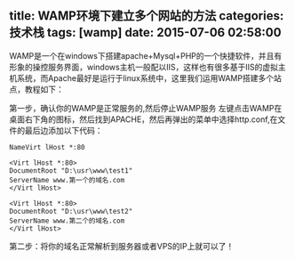 title: WAMP环境下建立多个网站的方法
categories: 技术栈
tags: [wamp]
date: 2015-07-06 02:58:00
---
WAMP是一个在windows下搭建apache+Mysql+PHP的一个快捷软件，并且有形象的操控服务界面，windows主机一般配以IIS，这样也有很多基于IIS的虚拟主机系统，而Apache最好是运行于linux系统中，这里我们运用WAMP搭建多个站点，教程如下：

第一步，确认你的WAMP是正常服务的,然后停止WAMP服务
左键点击WAMP在桌面右下角的图标，然后找到APACHE，然后再弹出的菜单中选择http.conf,在文件的最后边添加以下代码：

    NameVirt lHost *:80
    
    <Virt lHost *:80>
    DocumentRoot "D:\usr\www\test1"
    ServerName www.第一个的域名.com
    </Virt lHost>
    
    <Virt lHost *:80>
    DocumentRoot "D:\usr\www\test2"
    ServerName www.第二个的域名.com
    </Virt lHost>

第二步：将你的域名正常解析到服务器或者VPS的IP上就可以了！


<!--more-->

